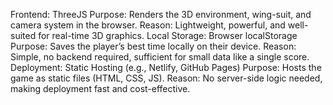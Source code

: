 Frontend: ThreeJS
Purpose: Renders the 3D environment, wing-suit, and camera system in the browser.
Reason: Lightweight, powerful, and well-suited for real-time 3D graphics.
Local Storage: Browser localStorage
Purpose: Saves the player’s best time locally on their device.
Reason: Simple, no backend required, sufficient for small data like a single score.
Deployment: Static Hosting (e.g., Netlify, GitHub Pages)
Purpose: Hosts the game as static files (HTML, CSS, JS).
Reason: No server-side logic needed, making deployment fast and cost-effective.